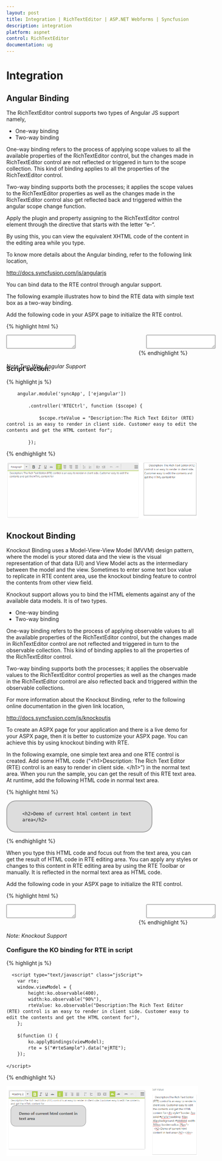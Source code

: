 ```yaml
---
layout: post
title: Integration | RichTextEditor | ASP.NET Webforms | Syncfusion
description: integration 
platform: aspnet
control: RichTextEditor
documentation: ug
---
```


# Integration 

## Angular Binding

The RichTextEditor control supports two types of Angular JS support namely,

* One-way binding
* Two-way binding

One-way binding refers to the process of applying scope values to all the available properties of the RichTextEditor control, but the changes made in RichTextEditor control are not reflected or triggered in turn to the scope collection. This kind of binding applies to all the properties of the RichTextEditor control.

Two-way binding supports both the processes; it applies the scope values to the RichTextEditor properties as well as the changes made in the RichTextEditor control also get reflected back and triggered within the angular scope change function.

Apply the plugin and property assigning to the RichTextEditor control element through the directive that starts with the letter “e-“.

By using this, you can view the equivalent XHTML code of the content in the editing area while you type.

To know more details about the Angular binding, refer to the following link location,

<http://docs.syncfusion.com/js/angularjs>

You can bind data to the RTE control through angular support.

The following example illustrates how to bind the RTE data with simple text box as a two-way binding.

Add the following code in your ASPX page to initialize the RTE control.



{% highlight html %}
<script src="http://cdn.syncfusion.com/js/assets/external/angular.min.js"></script>  

<script src="http://cdn.syncfusion.com/js/ej.widget.angular-latest.min.js"></script>  

<div ng-app="syncApp">
        <div ng-controller="RTECtrl">
            <div style="margin: auto;">
                <div id="control" style="float: left; width: 69%;">
                    <textarea id="rteSample" ej-rte e-width="100%" e-height="266" e-value="rteValue"></textarea>
                    <h6><span style="font-style: italic; font-weight: normal; position: absolute; margin-top: 15px;">Note:Two Way Angular Support</span></h6>
                </div>
                <div id="binding" style="float: left; margin-left: 20px; width: 27%">
                    <textarea name="scroll" class="input ejinputarea" ng-model="rteValue"></textarea>
                </div>                
            </div>            
        </div>
      </div>
    
{% endhighlight %}
<br/>

### Script section:

{% highlight js %}


        angular.module('syncApp', ['ejangular'])

            .controller('RTECtrl', function ($scope) {

                $scope.rteValue = "Description:The Rich Text Editor (RTE) control is an easy to render in client side. Customer easy to edit the contents and get the HTML content for";

            });

{% endhighlight %}

![](Integration_images/Integration_img1.png)

## Knockout Binding

Knockout Binding uses a Model-View-View Model (MVVM) design pattern, where the model is your stored data and the view is the visual representation of that data (UI) and View Model acts as the intermediary between the model and the view. Sometimes to enter some text box value to replicate in RTE content area, use the knockout binding feature to control the contents from other view field.

Knockout support allows you to bind the HTML elements against any of the available data models. It is of two types.

* One-way binding
* Two-way binding

One-way binding refers to the process of applying observable values to all the available properties of the RichTextEditor control, but the changes made in RichTextEditor control are not reflected and triggered in turn to the observable collection. This kind of binding applies to all the properties of the RichTextEditor control.

Two-way binding supports both the processes; it applies the observable values to the RichTextEditor control properties as well as the changes made in the RichTextEditor control are also reflected back and triggered within the observable collections.

For more information about the Knockout Binding, refer to the following online documentation in the given link location,

<http://docs.syncfusion.com/js/knockoutjs>

To create an ASPX page for your application and there is a live demo for your ASPX page, then it is better to customize your ASPX page. You can achieve this by using knockout binding with RTE.

In the following example, one simple text area and one RTE control is created. Add some HTML code (“&lt;h1&gt;Description: The Rich Text Editor (RTE) control is an easy to render in client side. &lt;/h1&gt;”) in the normal text area. When you run the sample, you can get the result of this RTE text area. At runtime, add the following HTML code in normal text area.

{% highlight html %}

<div style="border: 2px solid #a1a1a1;padding: 10px 40px;background: #dddddd; width: 300px; border-radius: 25px;">

	<h2>Demo of current html content in text area</h2>

</div>

{% endhighlight %}

When you type this HTML code and focus out from the text area, you can get the result of HTML code in RTE editing area. You can apply any styles or changes to this content in RTE editing area by using the RTE Toolbar or manually. It is reflected in the normal text area as HTML code.

Add the following code in your ASPX page to initialize the RTE control.

{% highlight html %}

<div style="margin: auto;">
            <div id="control" style="float: left; width: 69%;">
                <textarea id="rteSample" data-bind="ejRTE: {value:rteValue,width:width,height:height}" ></textarea>
                <h6><span style="font-style: italic; font-weight: normal; position: absolute; margin-top: 15px;">Note: Knockout Support</span></h6>
            </div>
            <div id="binding" style="float: left; margin-left: 20px; width: 27%">
                <textarea  name="scroll"  class="input ejinputtext" data-bind="value: rteValue" ></textarea>
            </div>
        </div>

{% endhighlight %}

<br/>

### Configure the KO binding for RTE in script



{% highlight js %}

      <script type="text/javascript" class="jsScript">
        var rte;        
		window.viewModel = {
			height:ko.observable(400),
			width:ko.observable("90%"),				
			rteValue: ko.observable("Description:The Rich Text Editor (RTE) control is an easy to render in client side. Customer easy to edit the contents and get the HTML content for"),			
        };
       
        $(function () {            
            ko.applyBindings(viewModel);
			rte = $("#rteSample").data("ejRTE");            
        });    
        
    </script>
    
    
{% endhighlight %}



![](Integration_images/Integration_img2.png)







